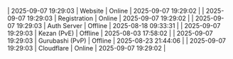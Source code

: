 | 2025-09-07 19:29:03 | Website | Online | 2025-09-07 19:29:02 |
| 2025-09-07 19:29:03 | Registration | Online | 2025-09-07 19:29:02 |
| 2025-09-07 19:29:03 | Auth Server | Offline | 2025-08-18 09:33:31 |
| 2025-09-07 19:29:03 | Kezan (PvE) | Offline | 2025-08-03 17:58:02 |
| 2025-09-07 19:29:03 | Gurubashi (PvP) | Offline | 2025-08-23 21:44:06 |
| 2025-09-07 19:29:03 | Cloudflare | Online | 2025-09-07 19:29:02 |
